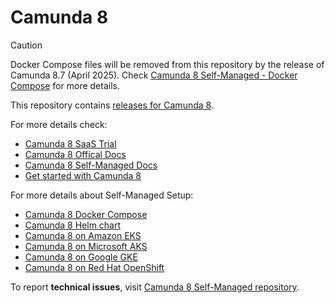 # Camunda 8

> [!CAUTION]
>
> Docker Compose files will be removed from this repository by the release of Camunda 8.7 (April 2025).
> Check [Camunda 8 Self-Managed - Docker Compose](https://github.com/camunda/camunda-self-managed/tree/main/docker-compose) for more details.

This repository contains [releases for Camunda 8](https://github.com/camunda/camunda-platform/releases).

For more details check:

- [Camunda 8 SaaS Trial](https://signup.camunda.com/saas)
- [Camunda 8 Offical Docs](https://docs.camunda.io/)
- [Camunda 8 Self-Managed Docs](https://docs.camunda.io/docs/self-managed/about-self-managed/)
- [Get started with Camunda 8](https://github.com/camunda/camunda-platform-get-started)

For more details about Self-Managed Setup:

- [Camunda 8 Docker Compose](https://docs.camunda.io/docs/self-managed/setup/deploy/local/docker-compose/)
- [Camunda 8 Helm chart](https://docs.camunda.io/docs/self-managed/setup/install/)
- [Camunda 8 on Amazon EKS](https://docs.camunda.io/docs/self-managed/setup/deploy/amazon/amazon-eks/)
- [Camunda 8 on Microsoft AKS](https://docs.camunda.io/docs/self-managed/setup/deploy/azure/microsoft-aks/)
- [Camunda 8 on Google GKE](https://docs.camunda.io/docs/self-managed/setup/deploy/gcp/google-gke/)
- [Camunda 8 on Red Hat OpenShift](https://docs.camunda.io/docs/self-managed/setup/deploy/openshift/redhat-openshift/)

To report **technical issues**, visit [Camunda 8 Self-Managed repository](https://github.com/camunda/camunda-self-managed).
